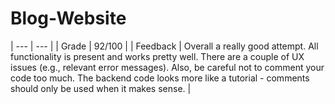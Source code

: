 # Blog-Website

| --- | --- |
| Grade | 92/100 |
| Feedback | Overall a really good
attempt. All functionality is present and works pretty well. There are a couple of UX issues (e.g., relevant error messages). Also, be careful not to comment your code too much. The backend code looks more like a tutorial - comments should only be used when it makes sense. |
